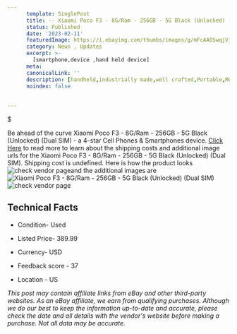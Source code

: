 ```yaml
---
      template: SinglePost
      title: -- Xiaomi Poco F3 - 8G/Ram - 256GB - 5G Black (Unlocked) (Dual SIM)
      status: Published
      date: '2023-02-11'
      featuredImage: https://i.ebayimg.com/thumbs/images/g/mFcAAOSwqjVjwiYL/s-l225.jpg
      category: News , Updates
      excerpt: >-
        [smartphone,device ,hand held device]
      meta:
      canonicalLink: ''
      description: [handheld,industrially made,well crafted,Portable,Mobile,Compact,Convenient,Lightweight,Maneuverable,Man-portable,Miniature,Carriable,Hand-held,Light,Holdable,Transportable,Mobile device,Pocket-sized,On-the-go,Wireless,Cordless,Compact size,Convenient size, smartphone,device ,hand held device]
      noindex: false
      
        
---
```

$

Be ahead of the curve Xiaomi Poco F3 - 8G/Ram - 256GB - 5G Black (Unlocked) (Dual SIM) - a 4-star Cell Phones & Smartphones device. [Click Here](https://www.ebay.com/itm/195561083612?hash=item2d885952dc%3Ag%3AmFcAAOSwqjVjwiYL&mkevt=1&mkcid=1&mkrid=711-53200-19255-0&campid=%253CePNCampaignId%253E&customid=%253CreferenceId%253E&toolid=10049) to read more to learn about the shipping costs and additional image urls for the Xiaomi Poco F3 - 8G/Ram - 256GB - 5G Black (Unlocked) (Dual SIM). Shipping cost is undefined. Here is how the product looks ![check vendor page](https://i.ebayimg.com/thumbs/images/g/mFcAAOSwqjVjwiYL/s-l225.jpg)and the additional images are![Xiaomi Poco F3 - 8G/Ram - 256GB - 5G Black (Unlocked) (Dual SIM)](https://i.ebayimg.com/images/g/mFcAAOSwqjVjwiYL/s-l1600.jpg)![check vendor page](https://origin-galleryplus.ebayimg.com/ws/web/195561083612_2_0_1/225x225.jpg,https://origin-galleryplus.ebayimg.com/ws/web/195561083612_3_0_1/225x225.jpg,https://origin-galleryplus.ebayimg.com/ws/web/195561083612_4_0_1/225x225.jpg,https://origin-galleryplus.ebayimg.com/ws/web/195561083612_5_0_1/225x225.jpg)



 ## Technical Facts 



     
      

 - Condition- Used 


      

 - Listed Price- 389.99 


      

 - Currency- USD 


      

 - Feedback score - 37 


      

 - Location - US 


      
      

 *_This post may contain affiliate links from eBay and other third-party websites. As an eBay affiliate, we earn from qualifying purchases. Although we do our best to keep the information up-to-date and accurate, please check the date and all details with the vendor's website before making a purchase. Not all data may be accurate._*






